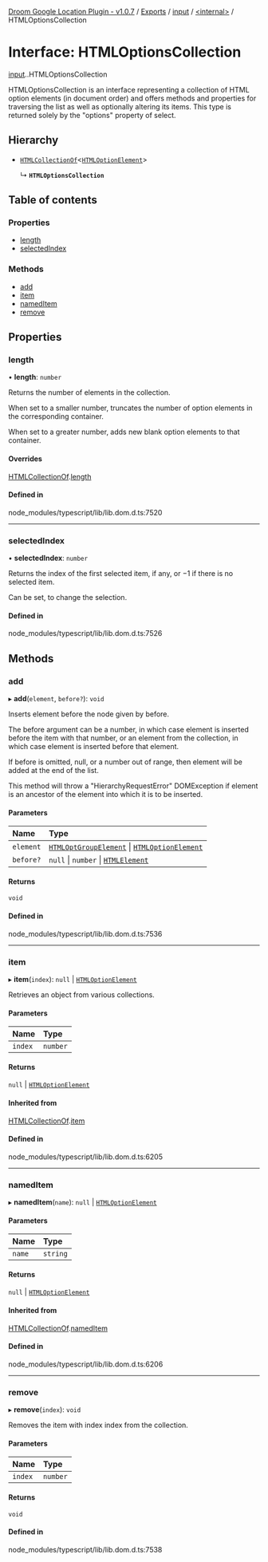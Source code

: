 [Droom Google Location Plugin - v1.0.7](../README.md) / [Exports](../modules.md) / [input](../modules/input.md) / [<internal\>](../modules/input._internal_.md) / HTMLOptionsCollection

# Interface: HTMLOptionsCollection

[input](../modules/input.md).[<internal>](../modules/input._internal_.md).HTMLOptionsCollection

HTMLOptionsCollection is an interface representing a collection of HTML option elements (in document order) and offers methods and properties for traversing the list as well as optionally altering its items. This type is returned solely by the "options" property of select.

## Hierarchy

- [`HTMLCollectionOf`](input._internal_.HTMLCollectionOf.md)<[`HTMLOptionElement`](../modules/input._internal_.md#htmloptionelement)\>

  ↳ **`HTMLOptionsCollection`**

## Table of contents

### Properties

- [length](input._internal_.HTMLOptionsCollection.md#length)
- [selectedIndex](input._internal_.HTMLOptionsCollection.md#selectedindex)

### Methods

- [add](input._internal_.HTMLOptionsCollection.md#add)
- [item](input._internal_.HTMLOptionsCollection.md#item)
- [namedItem](input._internal_.HTMLOptionsCollection.md#nameditem)
- [remove](input._internal_.HTMLOptionsCollection.md#remove)

## Properties

### length

• **length**: `number`

Returns the number of elements in the collection.

When set to a smaller number, truncates the number of option elements in the corresponding container.

When set to a greater number, adds new blank option elements to that container.

#### Overrides

[HTMLCollectionOf](input._internal_.HTMLCollectionOf.md).[length](input._internal_.HTMLCollectionOf.md#length)

#### Defined in

node_modules/typescript/lib/lib.dom.d.ts:7520

___

### selectedIndex

• **selectedIndex**: `number`

Returns the index of the first selected item, if any, or −1 if there is no selected item.

Can be set, to change the selection.

#### Defined in

node_modules/typescript/lib/lib.dom.d.ts:7526

## Methods

### add

▸ **add**(`element`, `before?`): `void`

Inserts element before the node given by before.

The before argument can be a number, in which case element is inserted before the item with that number, or an element from the collection, in which case element is inserted before that element.

If before is omitted, null, or a number out of range, then element will be added at the end of the list.

This method will throw a "HierarchyRequestError" DOMException if element is an ancestor of the element into which it is to be inserted.

#### Parameters

| Name | Type |
| :------ | :------ |
| `element` | [`HTMLOptGroupElement`](../modules/input._internal_.md#htmloptgroupelement) \| [`HTMLOptionElement`](../modules/input._internal_.md#htmloptionelement) |
| `before?` | ``null`` \| `number` \| [`HTMLElement`](../modules/input._internal_.md#htmlelement) |

#### Returns

`void`

#### Defined in

node_modules/typescript/lib/lib.dom.d.ts:7536

___

### item

▸ **item**(`index`): ``null`` \| [`HTMLOptionElement`](../modules/input._internal_.md#htmloptionelement)

Retrieves an object from various collections.

#### Parameters

| Name | Type |
| :------ | :------ |
| `index` | `number` |

#### Returns

``null`` \| [`HTMLOptionElement`](../modules/input._internal_.md#htmloptionelement)

#### Inherited from

[HTMLCollectionOf](input._internal_.HTMLCollectionOf.md).[item](input._internal_.HTMLCollectionOf.md#item)

#### Defined in

node_modules/typescript/lib/lib.dom.d.ts:6205

___

### namedItem

▸ **namedItem**(`name`): ``null`` \| [`HTMLOptionElement`](../modules/input._internal_.md#htmloptionelement)

#### Parameters

| Name | Type |
| :------ | :------ |
| `name` | `string` |

#### Returns

``null`` \| [`HTMLOptionElement`](../modules/input._internal_.md#htmloptionelement)

#### Inherited from

[HTMLCollectionOf](input._internal_.HTMLCollectionOf.md).[namedItem](input._internal_.HTMLCollectionOf.md#nameditem)

#### Defined in

node_modules/typescript/lib/lib.dom.d.ts:6206

___

### remove

▸ **remove**(`index`): `void`

Removes the item with index index from the collection.

#### Parameters

| Name | Type |
| :------ | :------ |
| `index` | `number` |

#### Returns

`void`

#### Defined in

node_modules/typescript/lib/lib.dom.d.ts:7538
